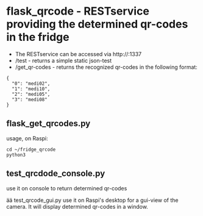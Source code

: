 # flask_qrcode - RESTservice providing the determined qr-codes in the fridge
* The RESTservice can be accessed via http://<raspi-ip>:1337
* /test - returns a simple static json-test
* /get_qr-codes - returns the recognized qr-codes in the following format:
```
{
  "0": "medi02", 
  "1": "medi10", 
  "2": "medi05", 
  "3": "medi08"
}
```

## flask_get_qrcodes.py
usage, on Raspi: 
```
cd ~/fridge_qrcode
python3
```


## test_qrcdode_console.py
use it on console to return determined qr-codes

ää test_qrcode_gui.py
use it on Raspi's desktop for a gui-view of the camera. It will display determined qr-codes in a window.